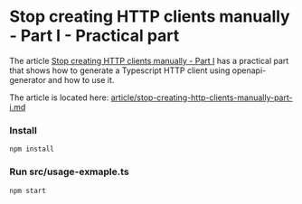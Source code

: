 # Stop creating HTTP clients manually - Part I - Practical part

The article [Stop creating HTTP clients manually - Part I](https://dev.to/marcelowa/stop-creating-http-clients-manually-part-i-ce) has a practical part that shows how to generate a Typescript HTTP client using openapi-generator and how to use it.

The article is located here:
[article/stop-creating-http-clients-manually-part-i.md](article/stop-creating-http-clients-manually-part-i.md)

### Install
```
npm install
```

### Run src/usage-exmaple.ts
```
npm start
```

